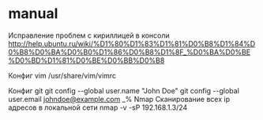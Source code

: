 # manual

Исправление проблем с кириллицей в консоли 
http://help.ubuntu.ru/wiki/%D1%80%D1%83%D1%81%D0%B8%D1%84%D0%B8%D0%BA%D0%B0%D1%86%D0%B8%D1%8F_%D0%BA%D0%BE%D0%BD%D1%81%D0%BE%D0%BB%D0%B8

Конфиг vim
/usr/share/vim/vimrc

Конфиг git
git config --global user.name "John Doe"
git config --global user.email johndoe@example.com
_%
Nmap Сканирование всех ip адресов в локальной сети
nmap -v -sP 192.168.1.3/24
